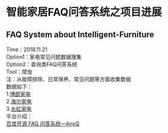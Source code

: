 # 智能家居FAQ问答系统之项目进展
## FAQ System about Intelligent-Furniture
Time：2018.11.21  
Option1：家电常见问题数据搜集  
Option2：查询类FAQ问答系统   
Tool：爬虫  
注：从故障排除、日常保养、常见问题等方面收集数据  
数据如下：  
1.[博朗家电](https://www2.braunhousehold.com/zh-cn/customer-support/faq-section?search=+)  
2.[海尔家电](https://www.haier.com/cn/services_supports/overview/small_applications/daily_use/troubles/index_1.shtml)  
3.[长虹家电](http://cn.changhong.com/fw/cjwt/czzd/)  
平台介绍：  
[百度开源 FAQ 问答系统—AnyQ](https://www.jiqizhixin.com/articles/2018-08-24-17)
